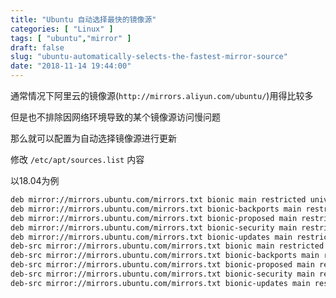 ```yaml
---
title: "Ubuntu 自动选择最快的镜像源"
categories: [ "Linux" ]
tags: [ "ubuntu","mirror" ]
draft: false
slug: "ubuntu-automatically-selects-the-fastest-mirror-source"
date: "2018-11-14 19:44:00"
---
```


通常情况下阿里云的镜像源(`http://mirrors.aliyun.com/ubuntu/`)用得比较多

但是也不排除因网络环境导致的某个镜像源访问慢问题

那么就可以配置为自动选择镜像源进行更新

修改 `/etc/apt/sources.list` 内容


<!--more-->


以18.04为例

```bash
deb mirror://mirrors.ubuntu.com/mirrors.txt bionic main restricted universe multiverse
deb mirror://mirrors.ubuntu.com/mirrors.txt bionic-backports main restricted universe multiverse
deb mirror://mirrors.ubuntu.com/mirrors.txt bionic-proposed main restricted universe multiverse
deb mirror://mirrors.ubuntu.com/mirrors.txt bionic-security main restricted universe multiverse
deb mirror://mirrors.ubuntu.com/mirrors.txt bionic-updates main restricted universe multiverse
deb-src mirror://mirrors.ubuntu.com/mirrors.txt bionic main restricted universe multiverse
deb-src mirror://mirrors.ubuntu.com/mirrors.txt bionic-backports main restricted universe multiverse
deb-src mirror://mirrors.ubuntu.com/mirrors.txt bionic-proposed main restricted universe multiverse
deb-src mirror://mirrors.ubuntu.com/mirrors.txt bionic-security main restricted universe multiverse
deb-src mirror://mirrors.ubuntu.com/mirrors.txt bionic-updates main restricted universe multiverse
```